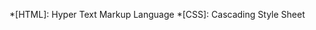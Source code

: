 <!-- Add content to _includes/bottom.md to include here -->

<!-- Project wide abbreviations, _includes/bottom.md -->
*[HTML]: Hyper Text Markup Language
*[CSS]: Cascading Style Sheet